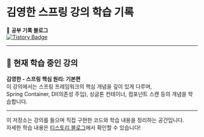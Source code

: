 # 김영한 스프링 강의 학습 기록

📌 **공부 기록 블로그**  
[![Tistory Badge](https://img.shields.io/badge/Tistory-Study%20Log-blue?style=flat&logo=tistory)](https://gabalsebal.tistory.com/category/%F0%9F%8D%8ESpring/%EA%B9%80%EC%98%81%ED%95%9C%20%EC%8A%A4%ED%94%84%EB%A7%81%20%ED%95%B5%EC%8B%AC%EC%9B%90%EB%A6%AC)

---

## 🎯 현재 학습 중인 강의  
**김영한 - 스프링 핵심 원리: 기본편**  
이 강의에서는 스프링 프레임워크의 핵심 개념을 깊이 있게 다루며,  
Spring Container, DI(의존성 주입), 싱글톤 컨테이너, 컴포넌트 스캔 등의 개념을 학습합니다.

---


이 저장소는 강의를 들으며 직접 구현한 코드와 학습 내용을 정리하는 공간입니다.  
자세한 학습 내용은 [티스토리 블로그](https://gabalsebal.tistory.com/category/%F0%9F%8D%8ESpring/%EA%B9%80%EC%98%81%ED%95%9C%20%EC%8A%A4%ED%94%84%EB%A7%81%20%ED%95%B5%EC%8B%AC%EC%9B%90%EB%A6%AC)에서 확인할 수 있습니다!
